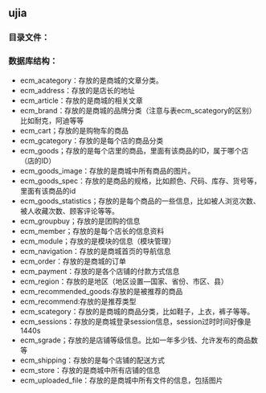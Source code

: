## ujia
### 目录文件：
### 数据库结构：
- ecm_acategory：存放的是商城的文章分类。
- ecm_address：存放的是店长的地址
- ecm_article：存放的是商城的相关文章
- ecm_brand：存放的是商城的品牌分类（注意与表ecm_scategory的区别）比如耐克，阿迪等等
- ecm_cart；存放的是购物车的商品
- ecm_gcategory：存放的是每个店的商品分类
- ecm_goods；存放的是每个店里的商品，里面有该商品的ID，属于哪个店（店的ID）
- ecm_goods_image：存放的是商城中所有商品的图片。
- ecm_goods_spec：存放的是商品的规格，比如颜色、尺码、库存、货号等，里面有该商品的id
- ecm_goods_statistics；存放的是每个商品的一些信息，比如被人浏览次数、被人收藏次数、顾客评论等等。
- ecm_groupbuy；存放的是团购的信息
- ecm_member；存放的是每个店长的信息资料
- ecm_module；存放的是模块的信息（模块管理）
- ecm_navigation：存放的是商城首页的导航信息
- ecm_order：存放的是商城的订单
- ecm_payment：存放的是各个店铺的付款方式信息
- ecm_region：存放的是地区（地区设置—国家、省份、市区、县）
- ecm_recommended_goods:存放的是被推荐的商品
- ecm_recommend:存放的是推荐类型
- ecm_scategory：存放的是商城的商品分类，比如鞋子，上衣，裤子等等。
- ecm_sessions：存放的是商城登录session信息，session过时时间好像是1440s
- ecm_sgrade；存放的是店铺等级信息。比如一年多少钱、允许发布的商品数等
- ecm_shipping：存放的是每个店铺的配送方式
- ecm_store：存放的是商城中所有店铺的信息
- ecm_uploaded_file：存放的是商城中所有文件的信息，包括图片